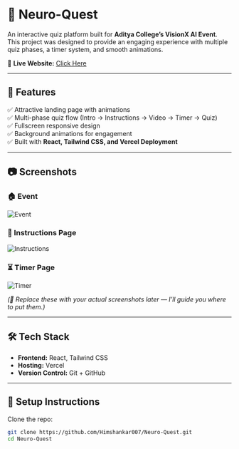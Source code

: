 # 🧠 Neuro-Quest  

An interactive quiz platform built for **Aditya College’s VisionX AI Event**.  
This project was designed to provide an engaging experience with multiple quiz phases, a timer system, and smooth animations.  

🚀 **Live Website:** [Click Here](https://neuro-quest-gold.vercel.app/)  

---

## 📌 Features  
✅ Attractive landing page with animations  
✅ Multi-phase quiz flow (Intro → Instructions → Video → Timer → Quiz)  
✅ Fullscreen responsive design  
✅ Background animations for engagement  
✅ Built with **React, Tailwind CSS, and Vercel Deployment**  

---

## 📷 Screenshots  

### 🏠 Event  
![Event](assets/1.png)  

### 📖 Instructions Page  
![Instructions](assets/instructions.png)  

### ⏳ Timer Page  
![Timer](assets/timer.png)  

*(📌 Replace these with your actual screenshots later — I’ll guide you where to put them.)*  

---

## 🛠️ Tech Stack  

- **Frontend:** React, Tailwind CSS  
- **Hosting:** Vercel  
- **Version Control:** Git + GitHub  

---

## 🚀 Setup Instructions  

Clone the repo:  
```bash
git clone https://github.com/Himshankar007/Neuro-Quest.git
cd Neuro-Quest
